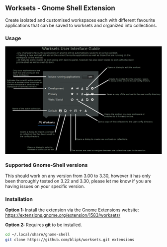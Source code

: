 ## Worksets - Gnome Shell Extension

Create isolated and customised workspaces each with different favourite applications that can be saved to worksets and organized into collections.

### Usage
![User Interface Guide](doc/WorksetsUserInterfaceGuide.png?raw=true "Worksets User Interface Guide")

### Supported Gnome-Shell versions

This should work on any version from 3.00 to 3.30,
however it has only been thoroughly tested on 3.22 and 3.30,
please let me know if you are having issues on your specific version.

### Installation

**Option 1:** Install the extension via the Gnome Extensions website:   
<https://extensions.gnome.org/extension/1583/worksets/>

**Option 2:** Requires **git** to be installed.    

``` bash
cd ~/.local/share/gnome-shell
git clone https://github.com/blipk/worksets.git extensions
```
